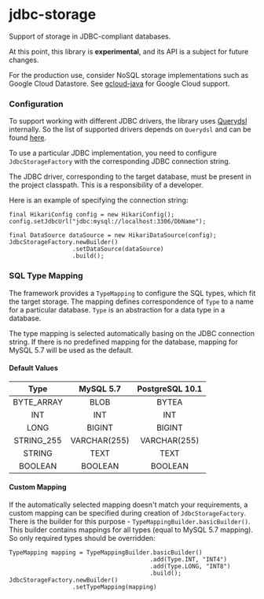 # jdbc-storage

Support of storage in JDBC-compliant databases.

At this point, this library is **experimental**, and its API is a subject for future changes.

For the production use, consider NoSQL storage implementations such as Google Cloud Datastore. 
See [gcloud-java](https://github.com/SpineEventEngine/gcloud-java/) for Google Cloud support.  

### Configuration

To support working with different JDBC drivers, the library uses [Querydsl](http://www.querydsl.com/)
internally. So the list of supported drivers depends on `Querydsl` and can be found
[here](http://www.querydsl.com/static/querydsl/4.1.3/reference/html_single/#d0e1067).

To use a particular JDBC implementation, you need to configure `JdbcStorageFactory` with
the corresponding JDBC connection string.
 
The JDBC driver, corresponding to the target database, must be present in the project classpath.
This is a responsibility of a developer.

Here is an example of specifying the connection string:

```
final HikariConfig config = new HikariConfig();
config.setJdbcUrl("jdbc:mysql://localhost:3306/DbName");
        
final DataSource dataSource = new HikariDataSource(config);
JdbcStorageFactory.newBuilder()
                  .setDataSource(dataSource)
                  .build();
```

### SQL Type Mapping

The framework provides a `TypeMapping` to configure the SQL types, which fit the target storage.
The mapping defines correspondence of `Type` to a name for a particular database. 
`Type` is an abstraction for a data type in a database. 

The type mapping is selected automatically basing on the JDBC connection string.
If there is no predefined mapping for the database, mapping for MySQL 5.7 will be used as the default.

#### Default Values

| Type         | MySQL 5.7     | PostgreSQL 10.1 |
| :----------: |:-------------:| :--------------:|
| BYTE_ARRAY   | BLOB          | BYTEA           |
| INT          | INT           | INT             |
| LONG         | BIGINT        | BIGINT          |
| STRING_255   | VARCHAR(255)  | VARCHAR(255)    | 
| STRING       | TEXT          | TEXT            |
| BOOLEAN      | BOOLEAN       | BOOLEAN         |

#### Custom Mapping

If the automatically selected mapping doesn't match your requirements, a custom mapping can be
specified during creation of `JdbcStorageFactory`. There is the builder for this purpose - 
`TypeMappingBuilder.basicBuilder()`. This builder contains mappings for all types
(equal to MySQL 5.7 mapping). So only required types should be overridden:

```
TypeMapping mapping = TypeMappingBuilder.basicBuilder()
                                        .add(Type.INT, "INT4")
                                        .add(Type.LONG, "INT8")
                                        .build();
JdbcStorageFactory.newBuilder()
                  .setTypeMapping(mapping)
``` 
